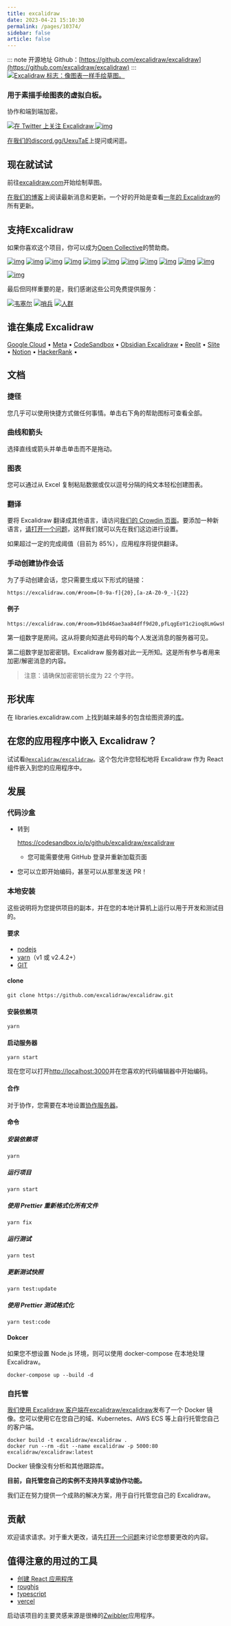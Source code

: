 ```yaml
---
title: excalidraw
date: 2023-04-21 15:10:30
permalink: /pages/10374/
sidebar: false
article: false
---
```

::: note 开源地址
Github：[https://github.com/excalidraw/excalidraw](https://github.com/excalidraw/excalidraw)
::: 
[![Excalidraw 标志：像图表一样手绘草图。](https://github.com/excalidraw/excalidraw/raw/master/public/og-image-sm.png)](https://excalidraw.com/)

### 用于素描手绘图表的虚拟白板。

协作和端到端加密。

[![在 Twitter 上关注 Excalidraw](https://camo.githubusercontent.com/8ea8270f034f473861d77734169921a8a67fa40cef349efef04f916a3d9465ad/68747470733a2f2f696d672e736869656c64732e696f2f747769747465722f666f6c6c6f772f657863616c69647261772e7376673f6c6162656c3d666f6c6c6f772b657863616c6964726177267374796c653d736f6369616c266c6f676f3d74776974746572) ](https://twitter.com/Excalidraw)[![img](https://camo.githubusercontent.com/9e609faa755d7fe4d1b5935007b9864de46160bf00c1fe3983fe179a24f95624/68747470733a2f2f6261646765732e63726f7764696e2e6e65742f657863616c69647261772f6c6f63616c697a65642e737667)](https://crowdin.com/project/excalidraw)

[在我们的discord.gg/UexuTaE](https://discord.gg/UexuTaE)上提问或闲逛。

## 现在就试试

前往[excalidraw.com](https://excalidraw.com/)开始绘制草图。

[在我们的博客](https://blog.excalidraw.com/)上阅读最新消息和更新。一个好的开始是查看[一年的 Excalidraw](https://blog.excalidraw.com/one-year-of-excalidraw/)的所有更新。

## 支持Excalidraw

如果你喜欢这个项目，你可以成为[Open Collective](https://opencollective.com/excalidraw)的赞助商。

[![img](https://camo.githubusercontent.com/9af8b217dbcbf34d3746d4bf9c055fdc0b16ff50f3d6a73f731d48bae5380c64/68747470733a2f2f6f70656e636f6c6c6563746976652e636f6d2f657863616c69647261772f74696572732f73706f6e736f72732f302f6176617461722e7376673f6176617461724865696768743d313230)](https://opencollective.com/excalidraw/tiers/sponsors/0/website) [![img](https://camo.githubusercontent.com/928c612e33fe267dbe3bcd465385e5fe66c317c255a5f97f5066d02c3a3dde26/68747470733a2f2f6f70656e636f6c6c6563746976652e636f6d2f657863616c69647261772f74696572732f73706f6e736f72732f312f6176617461722e7376673f6176617461724865696768743d313230)](https://opencollective.com/excalidraw/tiers/sponsors/1/website) [![img](https://camo.githubusercontent.com/0467c2c521d4707122de7a2ddad978c8479e31a2db8f84fec20554d228b2983c/68747470733a2f2f6f70656e636f6c6c6563746976652e636f6d2f657863616c69647261772f74696572732f73706f6e736f72732f322f6176617461722e7376673f6176617461724865696768743d313230)](https://opencollective.com/excalidraw/tiers/sponsors/2/website) [![img](https://camo.githubusercontent.com/0b7840912def4188fafe6e9b9d8e038c0863c775028b5382ce326ba39c29f4b4/68747470733a2f2f6f70656e636f6c6c6563746976652e636f6d2f657863616c69647261772f74696572732f73706f6e736f72732f332f6176617461722e7376673f6176617461724865696768743d313230)](https://opencollective.com/excalidraw/tiers/sponsors/3/website) [![img](https://camo.githubusercontent.com/d3244aefd3a13f80d051a574605827ecbcd9b8ede868480f22ac8d47f638b4de/68747470733a2f2f6f70656e636f6c6c6563746976652e636f6d2f657863616c69647261772f74696572732f73706f6e736f72732f342f6176617461722e7376673f6176617461724865696768743d313230)](https://opencollective.com/excalidraw/tiers/sponsors/4/website) [![img](https://camo.githubusercontent.com/97c3b387aad1481867826b0421dfc564c06841223f204f73ac778a12862ddcc5/68747470733a2f2f6f70656e636f6c6c6563746976652e636f6d2f657863616c69647261772f74696572732f73706f6e736f72732f352f6176617461722e7376673f6176617461724865696768743d313230)](https://opencollective.com/excalidraw/tiers/sponsors/5/website) [![img](https://camo.githubusercontent.com/bfdc8f61fbb5ec0b10fcc225c19b7fb780657a28123d4e93ce907dfbb1df879e/68747470733a2f2f6f70656e636f6c6c6563746976652e636f6d2f657863616c69647261772f74696572732f73706f6e736f72732f362f6176617461722e7376673f6176617461724865696768743d313230)](https://opencollective.com/excalidraw/tiers/sponsors/6/website) [![img](https://camo.githubusercontent.com/40bdcaff7bd0555574d5b762690095e37b0081f5d767ce1218b330607612e4a8/68747470733a2f2f6f70656e636f6c6c6563746976652e636f6d2f657863616c69647261772f74696572732f73706f6e736f72732f372f6176617461722e7376673f6176617461724865696768743d313230)](https://opencollective.com/excalidraw/tiers/sponsors/7/website) [![img](https://camo.githubusercontent.com/1bed83c896394d840840501301923f26c357d8f5f17e3b342d34a278f617599d/68747470733a2f2f6f70656e636f6c6c6563746976652e636f6d2f657863616c69647261772f74696572732f73706f6e736f72732f382f6176617461722e7376673f6176617461724865696768743d313230)](https://opencollective.com/excalidraw/tiers/sponsors/8/website) [![img](https://camo.githubusercontent.com/d987ce86c84900ac5869c4af040c2b83fb6ba007f5dc0c97f3e6dc41cfab1efc/68747470733a2f2f6f70656e636f6c6c6563746976652e636f6d2f657863616c69647261772f74696572732f73706f6e736f72732f392f6176617461722e7376673f6176617461724865696768743d313230)](https://opencollective.com/excalidraw/tiers/sponsors/9/website) [![img](https://camo.githubusercontent.com/1b36c7e2a6f7b276fa052d19a2306e52ab63b41f3e04fe8f673efc993adb1af5/68747470733a2f2f6f70656e636f6c6c6563746976652e636f6d2f657863616c69647261772f74696572732f73706f6e736f72732f31302f6176617461722e7376673f6176617461724865696768743d313230)](https://opencollective.com/excalidraw/tiers/sponsors/10/website)

[![img](https://camo.githubusercontent.com/93b25ca71ce9095662478c2de8816ddff8f58f012b7d5bb31f1fe1d9d5150013/68747470733a2f2f6f70656e636f6c6c6563746976652e636f6d2f657863616c69647261772f74696572732f6261636b6572732e7376673f6176617461724865696768743d3332)](https://opencollective.com/excalidraw#category-CONTRIBUTE)

最后但同样重要的是，我们感谢这些公司免费提供服务：

[![韦塞尔](https://github.com/excalidraw/excalidraw/raw/master/.github/assets/vercel.svg)](https://vercel.com/) [![哨兵](https://github.com/excalidraw/excalidraw/raw/master/.github/assets/sentry.svg)](https://sentry.io/) [![人群](https://github.com/excalidraw/excalidraw/raw/master/.github/assets/crowdin.svg)](https://crowdin.com/)

## 谁在集成 Excalidraw

[Google Cloud](https://googlecloudcheatsheet.withgoogle.com/architecture) • [Meta](https://meta.com/) • [CodeSandbox](https://codesandbox.io/) • [Obsidian Excalidraw](https://github.com/zsviczian/obsidian-excalidraw-plugin) • [Replit](https://replit.com/) • [Slite](https://slite.com/) • [Notion](https://notion.so/) • [HackerRank](https://www.hackerrank.com/) •

## 文档

### 捷径

您几乎可以使用快捷方式做任何事情。单击右下角的帮助图标可查看全部。

### 曲线和箭头

选择直线或箭头并单击单击而不是拖动。

### 图表

您可以通过从 Excel 复制粘贴数据或仅以逗号分隔的纯文本轻松创建图表。

### 翻译

要将 Excalidraw 翻译成其他语言，请访问[我们的 Crowdin 页面](https://crowdin.com/project/excalidraw)。要添加一种新语言，[请打开一个问题](https://github.com/excalidraw/excalidraw/issues/new)，这样我们就可以先在我们这边进行设置。

如果超过一定的完成阈值（目前为 85%），应用程序将提供翻译。

### 手动创建协作会话

为了手动创建会话，您只需要生成以下形式的链接：

```
https://excalidraw.com/#room=[0-9a-f]{20},[a-zA-Z0-9_-]{22}
```

#### 例子

```
https://excalidraw.com/#room=91bd46ae3aa84dff9d20,pfLqgEoY1c2ioq8LmGwsFA
```

第一组数字是房间。这从将要向知道此号码的每个人发送消息的服务器可见。

第二组数字是加密密钥。Excalidraw 服务器对此一无所知。这是所有参与者用来加密/解密消息的内容。

> 注意：请确保加密密钥长度为 22 个字符。

## 形状库

在 libraries.excalidraw.com 上找到越来越多的包含绘图资源的[库](https://libraries.excalidraw.com/)。

## 在您的应用程序中嵌入 Excalidraw？

试试看[`@excalidraw/excalidraw`](https://www.npmjs.com/package/@excalidraw/excalidraw)。这个包允许您轻松地将 Excalidraw 作为 React 组件嵌入到您的应用程序中。

## 发展

### 代码沙盒

- 转到

  https://codesandbox.io/p/github/excalidraw/excalidraw

  - 您可能需要使用 GitHub 登录并重新加载页面

- 您可以立即开始编码，甚至可以从那里发送 PR！

### 本地安装

这些说明将为您提供项目的副本，并在您的本地计算机上运行以用于开发和测试目的。

#### 要求

- [nodejs](https://nodejs.org/en/)
- [yarn](https://yarnpkg.com/getting-started/install)（v1 或 v2.4.2+）
- [GIT](https://git-scm.com/downloads)

#### clone

```shell
git clone https://github.com/excalidraw/excalidraw.git
```

#### 安装依赖项

```shell
yarn
```

#### 启动服务器

```shell
yarn start
```

现在您可以打开[http://localhost:3000](http://localhost:3000/)并在您喜欢的代码编辑器中开始编码。

#### 合作

对于协作，您需要在本地设置[协作服务器](https://github.com/excalidraw/excalidraw-room)。

#### 命令

##### 安装依赖项

```
yarn
```

##### 运行项目

```
yarn start
```

##### 使用 Prettier 重新格式化所有文件

```
yarn fix
```

##### 运行测试

```
yarn test
```

##### 更新测试快照

```
yarn test:update
```

##### 使用 Prettier 测试格式化

```
yarn test:code
```

#### Dokcer

如果您不想设置 Node.js 环境，则可以使用 docker-compose 在本地处理 Excalidraw。

```shell
docker-compose up --build -d
```

### 自托管

[我们使用 Excalidraw 客户端在excalidraw/excalidraw](https://hub.docker.com/r/excalidraw/excalidraw)发布了一个 Docker 镜像。您可以使用它在您自己的域、Kubernetes、AWS ECS 等上自行托管您自己的客户端。

```shell
docker build -t excalidraw/excalidraw .
docker run --rm -dit --name excalidraw -p 5000:80 excalidraw/excalidraw:latest
```

Docker 镜像没有分析和其他跟踪库。

**目前，自托管您自己的实例不支持共享或协作功能。**

我们正在努力提供一个成熟的解决方案，用于自行托管您自己的 Excalidraw。

## 贡献

欢迎请求请求。对于重大更改，请先[打开一个问题](https://github.com/excalidraw/excalidraw/issues/new)来讨论您想要更改的内容。

## 值得注意的用过的工具

- [创建 React 应用程序](https://github.com/facebook/create-react-app)
- [roughjs](https://roughjs.com/)
- [typescript](https://www.typescriptlang.org/)
- [vercel](https://vercel.com/)

启动该项目的主要灵感来源是很棒的[Zwibbler](https://zwibbler.com/demo/)应用程序。